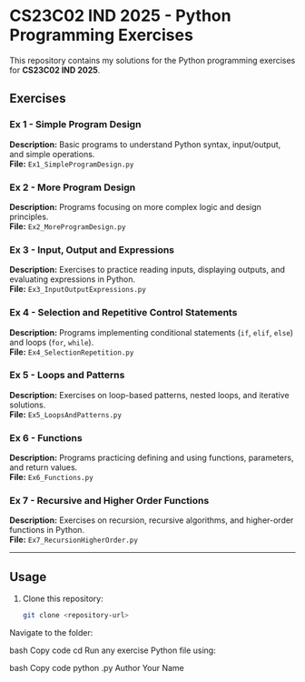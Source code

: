 # CS23C02 IND 2025 - Python Programming Exercises

This repository contains my solutions for the Python programming exercises for **CS23C02 IND 2025**.

## Exercises

### Ex 1 - Simple Program Design
**Description:** Basic programs to understand Python syntax, input/output, and simple operations.  
**File:** `Ex1_SimpleProgramDesign.py`

### Ex 2 - More Program Design
**Description:** Programs focusing on more complex logic and design principles.  
**File:** `Ex2_MoreProgramDesign.py`

### Ex 3 - Input, Output and Expressions
**Description:** Exercises to practice reading inputs, displaying outputs, and evaluating expressions in Python.  
**File:** `Ex3_InputOutputExpressions.py`

### Ex 4 - Selection and Repetitive Control Statements
**Description:** Programs implementing conditional statements (`if`, `elif`, `else`) and loops (`for`, `while`).  
**File:** `Ex4_SelectionRepetition.py`

### Ex 5 - Loops and Patterns
**Description:** Exercises on loop-based patterns, nested loops, and iterative solutions.  
**File:** `Ex5_LoopsAndPatterns.py`

### Ex 6 - Functions
**Description:** Programs practicing defining and using functions, parameters, and return values.  
**File:** `Ex6_Functions.py`

### Ex 7 - Recursive and Higher Order Functions
**Description:** Exercises on recursion, recursive algorithms, and higher-order functions in Python.  
**File:** `Ex7_RecursionHigherOrder.py`

---

## Usage
1. Clone this repository:  
   ```bash
   git clone <repository-url>
Navigate to the folder:

bash
Copy code
cd <repository-folder>
Run any exercise Python file using:

bash
Copy code
python <filename>.py
Author
Your Name
